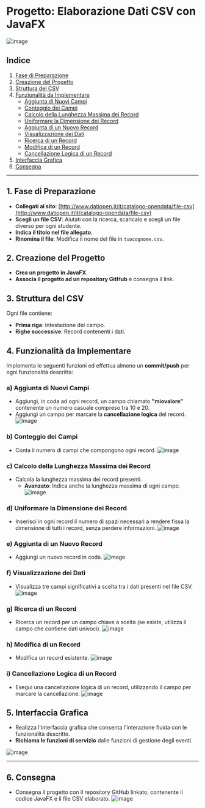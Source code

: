 # Progetto: Elaborazione Dati CSV con JavaFX
![image](https://github.com/user-attachments/assets/927d1f05-fed8-49ab-8703-2550ae9da0fd)

## Indice
1. [Fase di Preparazione](#1-fase-di-preparazione)
2. [Creazione del Progetto](#2-creazione-del-progetto)
3. [Struttura del CSV](#3-struttura-del-csv)
4. [Funzionalità da Implementare](#4-funzionalità-da-implementare)
   - [Aggiunta di Nuovi Campi](#a-aggiunta-di-nuovi-campi)
   - [Conteggio dei Campi](#b-conteggio-dei-campi)
   - [Calcolo della Lunghezza Massima dei Record](#c-calcolo-della-lunghezza-massima-dei-record)
   - [Uniformare la Dimensione dei Record](#d-uniformare-la-dimensione-dei-record)
   - [Aggiunta di un Nuovo Record](#e-aggiunta-di-un-nuovo-record)
   - [Visualizzazione dei Dati](#f-visualizzazione-dei-dati)
   - [Ricerca di un Record](#g-ricerca-di-un-record)
   - [Modifica di un Record](#h-modifica-di-un-record)
   - [Cancellazione Logica di un Record](#i-cancellazione-logica-di-un-record)
5. [Interfaccia Grafica](#5-interfaccia-grafica)
6. [Consegna](#6-consegna)

---

## 1. Fase di Preparazione
- **Collegati al sito**: [http://www.datiopen.it/it/catalogo-opendata/file-csv](http://www.datiopen.it/it/catalogo-opendata/file-csv)
- **Scegli un file CSV**: Aiutati con la ricerca, scaricalo e scegli un file diverso per ogni studente.
- **Indica il titolo nel file allegato**.
- **Rinomina il file**: Modifica il nome del file in `tuocognome.csv`.

## 2. Creazione del Progetto
- **Crea un progetto in JavaFX**.
- **Associa il progetto ad un repository GitHub** e consegna il link.

## 3. Struttura del CSV
Ogni file contiene:
- **Prima riga**: Intestazione del campo.
- **Righe successive**: Record contenenti i dati.

## 4. Funzionalità da Implementare
Implementa le seguenti funzioni ed effettua almeno un **commit/push** per ogni funzionalità descritta:

### a) Aggiunta di Nuovi Campi
- Aggiungi, in coda ad ogni record, un campo chiamato **"miovalore"** contenente un numero casuale compreso tra 10 e 20.
- Aggiungi un campo per marcare la **cancellazione logica** del record.
![image](https://github.com/user-attachments/assets/686497c3-5ab1-4d65-af51-5202512a43f8)


### b) Conteggio dei Campi
- Conta il numero di campi che compongono ogni record.
![image](https://github.com/user-attachments/assets/cb2f8bdb-329e-4c87-b74b-b1b82cd7f1f7)


### c) Calcolo della Lunghezza Massima dei Record
- Calcola la lunghezza massima dei record presenti.
  - **Avanzato**: Indica anche la lunghezza massima di ogni campo.
![image](https://github.com/user-attachments/assets/36ec0b8e-a41a-4012-b09b-e7ae6a7bbf85)

### d) Uniformare la Dimensione dei Record
- Inserisci in ogni record il numero di spazi necessari a rendere fissa la dimensione di tutti i record, senza perdere informazioni.
![image](https://github.com/user-attachments/assets/84f0f9df-5519-4247-a079-e425cda043a3)

### e) Aggiunta di un Nuovo Record
- Aggiungi un nuovo record in coda.
![image](https://github.com/user-attachments/assets/c3f2af68-8af7-47f7-aa36-3a1c3acbf47c)

### f) Visualizzazione dei Dati
- Visualizza tre campi significativi a scelta tra i dati presenti nel file CSV.
![image](https://github.com/user-attachments/assets/780a1508-bffb-4f0c-8536-d1446f923635)

### g) Ricerca di un Record
- Ricerca un record per un campo chiave a scelta (se esiste, utilizza il campo che contiene dati univoci).
![image](https://github.com/user-attachments/assets/34c4d20d-e119-499f-b816-370f575ac9ce)

### h) Modifica di un Record
- Modifica un record esistente.
![image](https://github.com/user-attachments/assets/32b99add-5725-4de1-93fd-a300e30519ac)

### i) Cancellazione Logica di un Record
- Esegui una cancellazione logica di un record, utilizzando il campo per marcare la cancellazione.
![image](https://github.com/user-attachments/assets/9e7387fa-785f-41f0-934a-5a4866a1e6c1)

## 5. Interfaccia Grafica
- Realizza l'interfaccia grafica che consenta l'interazione fluida con le funzionalità descritte.
- **Richiama le funzioni di servizio** dalle funzioni di gestione degli eventi.

![image](https://github.com/user-attachments/assets/0104a6db-d7f7-4e4b-8d9b-e182ecf28fce)

---

## 6. Consegna
- Consegna il progetto con il repository GitHub linkato, contenente il codice JavaFX e il file CSV elaborato.
![image](https://github.com/user-attachments/assets/abc5be8e-e41a-45b2-8bc7-ba1b5ee09130)
